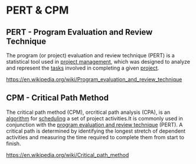 # PERT & CPM

## PERT - Program Evaluation and Review Technique

The program (or project) evaluation and review technique (PERT) is a statistical tool used in [project management](https://en.wikipedia.org/wiki/Project_management), which was designed to analyze and represent the [tasks](https://en.wikipedia.org/wiki/Task_(project_management)) involved in completing a given [project](https://en.wikipedia.org/wiki/Project).

<https://en.wikipedia.org/wiki/Program_evaluation_and_review_technique>

## CPM - Critical Path Method

The critical path method (CPM), orcritical path analysis (CPA), is an [algorithm](https://en.wikipedia.org/wiki/Algorithm) for [scheduling](https://en.wikipedia.org/wiki/Schedule_(project_management)) a set of project activities.It is commonly used in conjunction with the [program evaluation and review technique](https://en.wikipedia.org/wiki/Program_evaluation_and_review_technique) (PERT). A critical path is determined by identifying the longest stretch of dependent activities and measuring the time required to complete them from start to finish.

<https://en.wikipedia.org/wiki/Critical_path_method>
